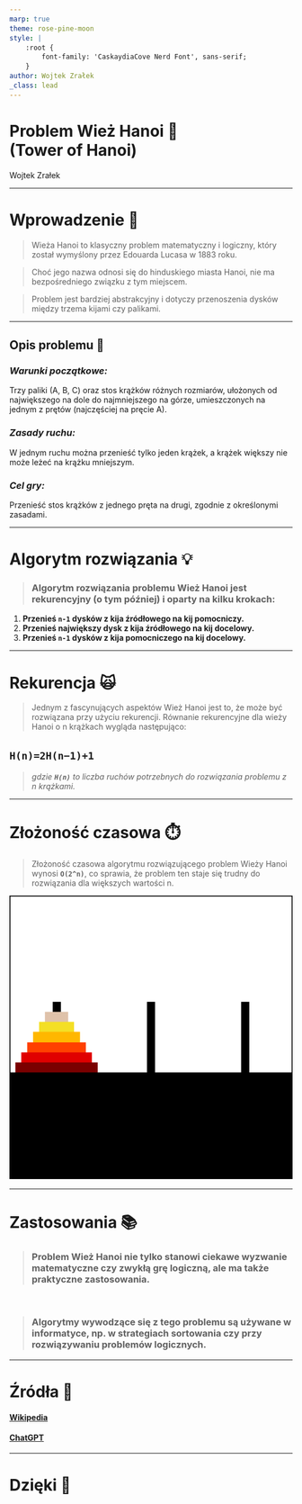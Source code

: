```yaml
---
marp: true
theme: rose-pine-moon
style: |
    :root {
        font-family: 'CaskaydiaCove Nerd Font', sans-serif;
    }
author: Wojtek Zrałek
_class: lead
---
```


<style>
section.center > * {
  text-align: center;
}
</style>

<!-- _class: center -->

# Problem Wież Hanoi 🗼<br>(Tower of Hanoi)

Wojtek Zrałek

---

# Wprowadzenie 🌟

> Wieża Hanoi to klasyczny problem matematyczny i logiczny, który został wymyślony przez Edouarda Lucasa w 1883 roku.

> Choć jego nazwa odnosi się do hinduskiego miasta Hanoi, nie ma bezpośredniego związku z tym miejscem.

> Problem jest bardziej abstrakcyjny i dotyczy przenoszenia dysków między trzema kijami czy palikami.

---

## Opis problemu 📝

### **_Warunki początkowe:_**

Trzy paliki (A, B, C) oraz stos krążków różnych rozmiarów, ułożonych od największego na dole do najmniejszego na górze, umieszczonych na jednym z prętów (najczęściej na pręcie A).

### **_Zasady ruchu:_**

W jednym ruchu można przenieść tylko jeden krążek, a krążek większy nie może leżeć na krążku mniejszym.

### **_Cel gry:_**

Przenieść stos krążków z jednego pręta na drugi, zgodnie z określonymi zasadami.

---

# Algorytm rozwiązania 💡

> ### **Algorytm rozwiązania problemu Wież Hanoi jest rekurencyjny (o tym później) i oparty na kilku krokach:**

1. **Przenieś `n-1` dysków z kija źródłowego na kij pomocniczy.**
2. **Przenieś największy dysk z kija źródłowego na kij docelowy.**
3. **Przenieś `n-1` dysków z kija pomocniczego na kij docelowy.**

---

# Rekurencja 🙀

> Jednym z fascynujących aspektów Wież Hanoi jest to, że może być rozwiązana przy użyciu rekurencji.
> Równanie rekurencyjne dla wieży Hanoi o n krążkach wygląda następująco:

## **`H(n)=2H(n−1)+1`**

> _gdzie **`H(n)`** to liczba ruchów potrzebnych do rozwiązania problemu z n krążkami._

---

# Złożoność czasowa ⏱️

> Złożoność czasowa algorytmu rozwiązującego problem Wieży Hanoi wynosi **`O(2^n)`**, co sprawia, że problem ten staje się trudny do rozwiązania dla większych wartości n.

![bg right:45% 80% drop-shadow](./assets/hanoi.gif)

---

# Zastosowania 📚

> ### **Problem Wież Hanoi nie tylko stanowi ciekawe wyzwanie matematyczne czy zwykłą grę logiczną, ale ma także praktyczne zastosowania.**

<br>

> ### **Algorytmy wywodzące się z tego problemu są używane w informatyce, np. w strategiach sortowania czy przy rozwiązywaniu problemów logicznych.**

---

<!-- _class: center -->

# Źródła 🔗

#### [Wikipedia](https://en.wikipedia.org/wiki/Tower_of_Hanoi)

#### [ChatGPT](https://chat.openai.com/)

---

<!-- _class: center -->

# Dzięki 💜
